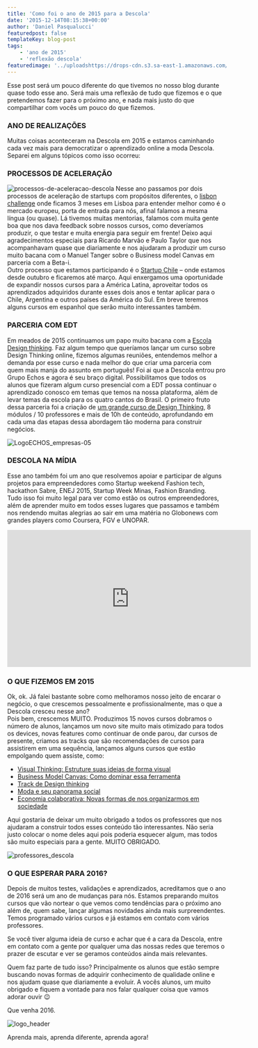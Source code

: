 ```yaml
---
title: 'Como foi o ano de 2015 para a Descola'
date: '2015-12-14T08:15:38+00:00'
author: 'Daniel Pasqualucci'
featuredpost: false
templateKey: blog-post
tags:
    - 'ano de 2015'
    - 'reflexão descola'
featuredimage: '../uploadshttps://drops-cdn.s3.sa-east-1.amazonaws.com/drops-new/wp-content/uploads/2015/12/14081538/descola-cursos-inovadores-site-150x150.png'
---
```

Esse post será um pouco diferente do que tivemos no nosso blog durante quase todo esse ano. Será mais uma reflexão de tudo que fizemos e o que pretendemos fazer para o próximo ano, e nada mais justo do que compartilhar com vocês um pouco do que fizemos.

### ANO DE REALIZAÇÕES

Muitas coisas aconteceram na Descola em 2015 e estamos caminhando cada vez mais para democratizar o aprendizado online a moda Descola. Separei em alguns tópicos como isso ocorreu:

### PROCESSOS DE ACELERAÇÃO

![processos-de-aceleracao-descola](http://s3-sa-east-1.amazonaws.com/drops-cdn/drops-new/wp-content/uploads/2015/12/14081538/processos-de-aceleracao-descola-300x94.png) Nesse ano passamos por dois processos de aceleração de startups com propósitos diferentes, o [lisbon challenge](http://lisbon-challenge.com/) onde ficamos 3 meses em Lisboa para entender melhor como é o mercado europeu, porta de entrada para nós, afinal falamos a mesma língua (ou quase). Lá tivemos muitas mentorias, falamos com muita gente boa que nos dava feedback sobre nossos cursos, como deveríamos produzir, o que testar e muita energia para seguir em frente! Deixo aqui agradecimentos especiais para Ricardo Marvão e Paulo Taylor que nos acompanhavam quase que diariamente e nos ajudaram a produzir um curso muito bacana com o Manuel Tanger sobre o Business model Canvas em parceria com a Beta-i.  
Outro processo que estamos participando é o [Startup Chile](http://www.startupchile.org/) – onde estamos desde outubro e ficaremos até março. Aqui enxergamos uma oportunidade de expandir nossos cursos para a América Latina, aproveitar todos os aprendizados adquiridos durante esses dois anos e tentar aplicar para o Chile, Argentina e outros países da América do Sul. Em breve teremos alguns cursos em espanhol que serão muito interessantes também.

### PARCERIA COM EDT

Em meados de 2015 continuamos um papo muito bacana com a [Escola Design thinking](http://www.escoladesignthinking.com.br/). Faz algum tempo que queríamos lançar um curso sobre Design Thinking online, fizemos algumas reuniões, entendemos melhor a demanda por esse curso e nada melhor do que criar uma parceria com quem mais manja do assunto em português! Foi ai que a Descola entrou pro Grupo Echos e agora é seu braço digital. Possibilitamos que todos os alunos que fizeram algum curso presencial com a EDT possa continuar o aprendizado conosco em temas que temos na nossa plataforma, além de levar temas da escola para os quatro cantos do Brasil. O primeiro fruto dessa parceria foi a criação de [um grande curso de Design Thinking](http://descola.org/track/1/design-thinking), 8 módulos / 10 professores e mais de 10h de conteúdo, aprofundando em cada uma das etapas dessa abordagem tão moderna para construir negócios.

![LogoECHOS_empresas-05](http://s3-sa-east-1.amazonaws.com/drops-cdn/drops-new/wp-content/uploads/2015/12/14081538/LogoECHOS_empresas-05-300x208.png)

### DESCOLA NA MÍDIA

Esse ano também foi um ano que resolvemos apoiar e participar de alguns projetos para empreendedores como Startup weekend Fashion tech, hackathon Sabre, ENEJ 2015, Startup Week Minas, Fashion Branding.  
Tudo isso foi muito legal para ver como estão os outros empreendedores, além de aprender muito em todos esses lugares que passamos e também nos rendendo muitas alegrias ao sair em uma matéria no Globonews com grandes players como Coursera, FGV e UNOPAR.  
<iframe allowfullscreen="allowfullscreen" frameborder="0" height="315" loading="lazy" src="https://www.youtube.com/embed/fuOKfIuoCHQ" width="560"></iframe>

### O QUE FIZEMOS EM 2015

Ok, ok. Já falei bastante sobre como melhoramos nosso jeito de encarar o negócio, o que crescemos pessoalmente e profissionalmente, mas o que a Descola cresceu nesse ano?  
Pois bem, crescemos MUITO. Produzimos 15 novos cursos dobramos o número de alunos, lançamos um novo site muito mais otimizado para todos os devices, novas features como continuar de onde parou, dar cursos de presente, criamos as tracks que são recomendações de cursos para assistirem em uma sequência, lançamos alguns cursos que estão empolgando quem assiste, como:

- [Visual Thinking: Estruture suas ideias de forma visual](http://www.descola.org/curso/10/visual-thinking)
- [Business Model Canvas: Como dominar essa ferramenta](http://www.descola.org/curso/14/business-model-canvas)
- [Track de Design thinking](http://www.descola.org/track/1/design-thinking)
- [Moda e seu panorama social](http://www.descola.org/curso/9/moda-panorama-social)
- [Economia colaborativa: Novas formas de nos organizarmos em sociedade](http://www.descola.org/curso/17/economia-colaborativa)

Aqui gostaria de deixar um muito obrigado a todos os professores que nos ajudaram a construir todos esses conteúdo tão interessantes. Não seria justo colocar o nome deles aqui pois poderia esquecer algum, mas todos são muito especiais para a gente. MUITO OBRIGADO.

![professores_descola](http://s3-sa-east-1.amazonaws.com/drops-cdn/drops-new/wp-content/uploads/2015/12/14081538/professores_descola.png)


###  O QUE ESPERAR PARA 2016?

Depois de muitos testes, validações e aprendizados, acreditamos que o ano de 2016 será um ano de mudanças para nós. Estamos preparando muitos cursos que vão nortear o que vemos como tendências para o próximo ano além de, quem sabe, lançar algumas novidades ainda mais surpreendentes. Temos programado vários cursos e já estamos em contato com vários professores.

Se você tiver alguma ideia de curso e achar que é a cara da Descola, entre em contato com a gente por qualquer uma das nossas redes que teremos o prazer de escutar e ver se geramos conteúdos ainda mais relevantes.

Quem faz parte de tudo isso? Principalmente os alunos que estão sempre buscando novas formas de adquirir conhecimento de qualidade online e nos ajudam quase que diariamente a evoluir. A vocês alunos, um muito obrigado e fiquem a vontade para nos falar qualquer coisa que vamos adorar ouvir 😉

Que venha 2016.

![logo_header](http://s3-sa-east-1.amazonaws.com/drops-cdn/drops-new/wp-content/uploads/2015/12/14081538/logo_header-300x197.png)

Aprenda mais, aprenda diferente, aprenda agora!